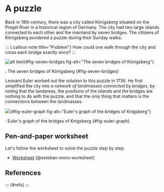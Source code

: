 # A puzzle

Back in 18th century, there was a city called *Königsberg* situated on the Pregel River in a historical region of Germany. The city had two large islands connected to each other and the mainland by seven bridges.
The citizens of Königsberg pondered a puzzle during their Sunday walks:

::: {.callout-note title="Problem"}
How could one walk through the city and cross each bridge exactly once?
:::

![alt text](https://99percentinvisible.org/wp-content/uploads/2022/02/bridges-with-water-600x418.png){#fig-seven-bridges fig-alt="The seven bridges of Königsberg"}

: The seven bridges of Königsberg {#fig-seven-bridges}

Leonard Euler worked out the solution to this puzzle in 1736. He first simplified the city into *a network of landmasses connected by bridges*, by noting that the landareas, the positions of the islands and the bridges are nothing to do with the puzzle, and that the only thing that matters is the connections between the landmasses.

![](https://lh3.googleusercontent.com/-CYxppcJBwe4/W2ndkci9bVI/AAAAAAABX-U/K6SNM8gAhg0oNsnWNgQbH3uKNd5Ba10wwCHMYCw/euler-graph-bridges2?imgmax=1600){#fig-euler-graph fig-alt="Euler's graph of the bridges of Knigsberg"}

: Euler's graph of the bridges of Knigsberg {#fig-euler-graph}


## Pen-and-paper worksheet

Let's follow the worksheet to solve the puzzle step by step.

- [Worksheet](http://estebanmoro.org/pdf/netsci_for_kids/the_konisberg_bridges.pdf) [@esteban-moro-worksheet]


## References

::: {#refs}
:::